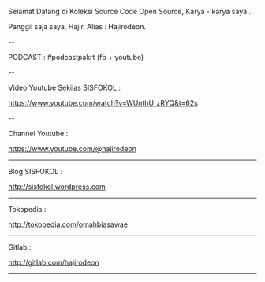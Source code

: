 Selamat Datang di Koleksi Source Code Open Source, Karya - karya saya..

Panggil saja saya, Hajir. Alias : Hajirodeon.



--

PODCAST : #podcastpakrt (fb + youtube)


--

Video Youtube Sekilas SISFOKOL :

https://www.youtube.com/watch?v=WUnthU_zRYQ&t=62s



--

Channel Youtube : 

https://www.youtube.com/@hajirodeon

---

Blog SISFOKOL :

http://sisfokol.wordpress.com

---

Tokopedia : 

http://tokopedia.com/omahbiasawae

---

Gitlab :

http://gitlab.com/hajirodeon




---
